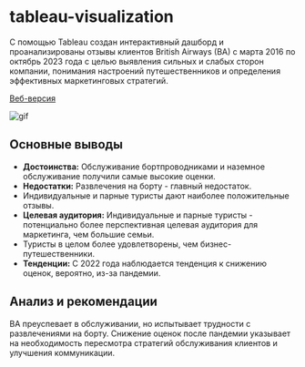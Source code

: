 # tableau-visualization

С помощью Tableau создан интерактивный дашборд и проанализированы отзывы клиентов British Airways (BA) с марта 2016 по октябрь 2023 года с целью выявления сильных и слабых сторон компании, понимания настроений путешественников и определения эффективных маркетинговых стратегий.

[Веб-версия](https://public.tableau.com/app/profile/daniel.ishkinin/viz/BritishAirwaysReview_17365190338160/Dashboard1)

![gif](https://github.com/user-attachments/assets/79c251b7-4183-458a-8304-76f6cd8ff4e7)

## Основные выводы

- **Достоинства:** Обслуживание бортпроводниками и наземное обслуживание получили самые высокие оценки.
- **Недостатки:** Развлечения на борту - главный недостаток.
- Индивидуальные и парные туристы дают наиболее положительные отзывы.
- **Целевая аудитория:** Индивидуальные и парные туристы - потенциально более перспективная целевая аудитория для маркетинга, чем большие семьи.
- Туристы в целом более удовлетворены, чем бизнес-путешественники.
- **Тенденции:** С 2022 года наблюдается тенденция к снижению оценок, вероятно, из-за пандемии.

## Анализ и рекомендации

BA преуспевает в обслуживании, но испытывает трудности с развлечениями на борту. Снижение оценок после пандемии указывает на необходимость пересмотра стратегий обслуживания клиентов и улучшения коммуникации.
